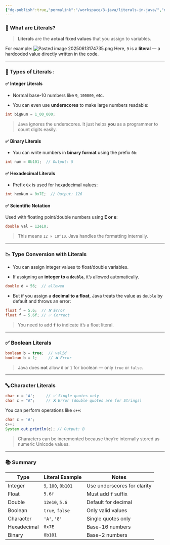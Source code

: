```yaml
---
{"dg-publish":true,"permalink":"/workspace/3-java/literals-in-java/","noteIcon":""}
---
```


### 📌 What are Literals?

> **Literals** are the **actual fixed values** that you assign to variables.

For example:
![Pasted image 20250613174735.png](/img/user/img/Pasted%20image%2020250613174735.png)
Here, `9` is a **literal** — a hardcoded value directly written in the code.

---

### 🔢 Types of Literals :

#### ✅ **Integer Literals**

- Normal base-10 numbers like `9`, `100000`, etc.
    
- You can even use **underscores** to make large numbers readable:
```java
int bigNum = 1_00_000;
```
> Java ignores the underscores. It just helps **you** as a programmer to count digits easily.

#### ✅ **Binary Literals**

- You can write numbers in **binary format** using the prefix `0b`:
```java
int num = 0b101;  // Output: 5
```


#### ✅ **Hexadecimal Literals**

- Prefix `0x` is used for hexadecimal values:
```java
int hexNum = 0x7E;  // Output: 126
```
#### ✅ **Scientific Notation**

Used with floating point/double numbers using **E or e**:
```java
double val = 12e10;
```
> This means `12 × 10^10`. Java handles the formatting internally.

---

### 📉 Type Conversion with Literals

- You can assign integer values to float/double variables.
    
- If assigning an **integer to a `double`**, it’s allowed automatically.
```java
double d = 56;  // allowed
```
- But if you assign a **decimal to a float**, Java treats the value as `double` by default and throws an error:
```java
float f = 5.6;  // ❌ Error
float f = 5.6f; // ✅ Correct
```
> You need to add **`f`** to indicate it’s a float literal.

---

### ✅ Boolean Literals
```java
boolean b = true;  // valid
boolean b = 1;     // ❌ Error
```
> Java does **not** allow `0` or `1` for boolean — only `true` or `false`.

---

### 🔤 Character Literals

```java
char c = 'A';     // ✅ Single quotes only
char c = "A";     // ❌ Error (double quotes are for Strings)
```
You can perform operations like `c++`:
```java
char c = 'A';
c++;
System.out.println(c); // Output: B
```
> Characters can be incremented because they’re internally stored as numeric Unicode values.

---

### 📚 Summary

| Type        | Literal Example     | Notes                       |
| ----------- | ------------------- | --------------------------- |
| Integer     | `9`, `100`, `0b101` | Use underscores for clarity |
| Float       | `5.6f`              | Must add `f` suffix         |
| Double      | `12e10`, `5.6`      | Default for decimal         |
| Boolean     | `true`, `false`     | Only valid values           |
| Character   | `'A'`, `'8'`        | Single quotes only          |
| Hexadecimal | `0x7E`              | Base-16 numbers             |
| Binary      | `0b101`             | Base-2 numbers              |
